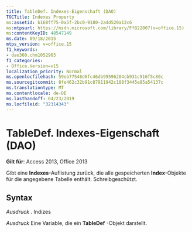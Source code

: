 ```yaml
---
title: TableDef. Indexes-Eigenschaft (DAO)
TOCTitle: Indexes Property
ms:assetid: b168ff75-0a5f-2bc0-9180-2add520a12c6
ms:mtpsurl: https://msdn.microsoft.com/library/Ff822007(v=office.15)
ms:contentKeyID: 48547149
ms.date: 09/18/2015
mtps_version: v=office.15
f1_keywords:
- dao360.chm1052903
f1_categories:
- Office.Version=v15
localization_priority: Normal
ms.openlocfilehash: 59eb77548d6fc46db99596204cb931c916f5c80c
ms.sourcegitcommit: 8fe462c32b91c87911942c188f3445e85a54137c
ms.translationtype: MT
ms.contentlocale: de-DE
ms.lasthandoff: 04/23/2019
ms.locfileid: "32314343"
---
```

# <a name="tabledefindexes-property-dao"></a>TableDef. Indexes-Eigenschaft (DAO)


**Gilt für**: Access 2013, Office 2013

Gibt eine **Indexes**-Auflistung zurück, die alle gespeicherten **Index**-Objekte für die angegebene Tabelle enthält. Schreibgeschützt.

## <a name="syntax"></a>Syntax

*Ausdruck* . Indizes

*Ausdruck* Eine Variable, die ein **TableDef** -Objekt darstellt.


